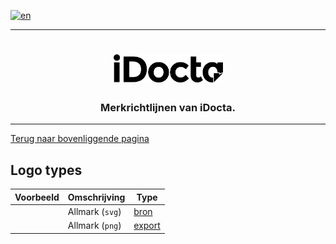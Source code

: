 [![en](https://img.shields.io/badge/lang-en-red.svg)](https://github.com/iDocta/brand-guide/blob/main/logo/cbc/README.md)

---

<h1 align="center">
    <a href="https://www.idocta.be">    
        <picture>
            <source media="(prefers-color-scheme: dark)" srcset="https://raw.githubusercontent.com/iDocta/brand-guide/main/logo/idocta/source/idocta-white.svg">
            <source media="(prefers-color-scheme: light)" srcset="https://raw.githubusercontent.com/iDocta/brand-guide/main/logo/idocta/source/idocta-black.svg">
            <img width="175px" alt="Shows a black logo in light color mode and a white one in dark color mode." src="https://raw.githubusercontent.com/iDocta/brand-guide/main/logo/idocta/source/idocta-black.svg">
        </picture>
    </a> 
</h1>
 
<h3 align="center">Merkrichtlijnen van iDocta.</h3>

---

[Terug naar bovenliggende pagina](../README.nl.md)

## Logo types

| Voorbeeld                                                                                                                          | Omschrijving    | Type                       |
| ---------------------------------------------------------------------------------------------------------------------------------- | --------------- | -------------------------- |
| <img src='https://github.com/iDocta/brand-guide/blob/main/logo/allmark/source/allmark-black.svg?raw=true' width='64' alt=''/>      | Allmark (`svg`) | [bron](source/README.md)   |
| <img src='https://github.com/iDocta/brand-guide/blob/main/logo/allmark/export/allmark-black-2048.png?raw=true' width='64' alt=''/> | Allmark (`png`) | [export](export/README.md) |
